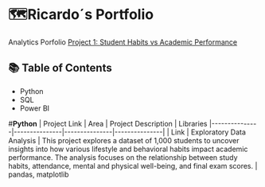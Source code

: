 # 🗺**Ricardo´s Portfolio**
Analytics Porfolio
[Project 1: Student Habits vs Academic Performance](https://www.example.com)

## 📚 **Table of Contents**

- Python
- SQL
- Power BI

#**Python**
| Project Link      |    Area   | Project Description      | Libraries
|---------------|---------------|---------------|---------------|
| Link | Exploratory Data Analysis | This project explores a dataset of 1,000 students to uncover insights into how various lifestyle and behavioral habits impact academic performance. The analysis focuses on the relationship between study habits, attendance, mental and physical well-being, and final exam scores. | pandas, matplotlib

